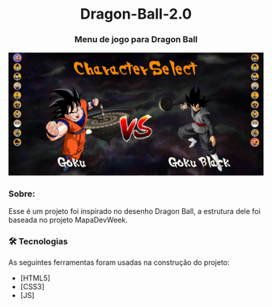 <h1 align="center">Dragon-Ball-2.0</h1>
<h3 align="center">Menu de jogo para Dragon Ball</h3>

<img src="./src/imagens/SelectCharacter.jpg">

### Sobre:
Esse é um projeto foi inspirado no desenho Dragon Ball, a estrutura dele foi baseada no projeto MapaDevWeek.
<br>

### 🛠 Tecnologias

As seguintes ferramentas foram usadas na construção do projeto:

- [HTML5]
- [CSS3]
- [JS]
